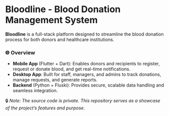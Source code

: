 # Bloodline - Blood Donation Management System

**Bloodline** is a full-stack platform designed to streamline the blood donation process for both donors and healthcare institutions.

### 🌐 Overview

- **Mobile App** (Flutter + Dart): Enables donors and recipients to register, request or donate blood, and get real-time notifications.
- **Desktop App**: Built for staff, managers, and admins to track donations, manage requests, and generate reports.
- **Backend** (Python + Fluski): Provides secure, scalable data handling and seamless integration.

🔒 *Note: The source code is private. This repository serves as a showcase of the project’s features and purpose.*
